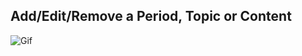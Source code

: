 ## Add/Edit/Remove a Period, Topic or Content

![Gif](https://github.com/RomainErnandez/somah2_website/blob/master/dashboard/static/dashboard/gif/somah2_add_edit_remove_period_topc_content.gif)